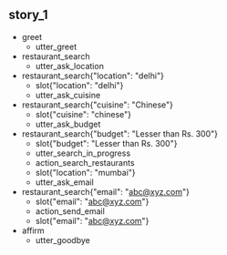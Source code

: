 ## story_1
* greet
    - utter_greet
* restaurant_search
    - utter_ask_location
* restaurant_search{"location": "delhi"}
    - slot{"location": "delhi"}
    - utter_ask_cuisine
* restaurant_search{"cuisine": "Chinese"}
    - slot{"cuisine": "chinese"}
    - utter_ask_budget
* restaurant_search{"budget": "Lesser than Rs. 300"}
    - slot{"budget": "Lesser than Rs. 300"}
    - utter_search_in_progress
    - action_search_restaurants
    - slot{"location": "mumbai"}
    - utter_ask_email
* restaurant_search{"email": "abc@xyz.com"}
    - slot{"email": "abc@xyz.com"}
    - action_send_email
    - slot{"email": "abc@xyz.com"}
* affirm
    - utter_goodbye

